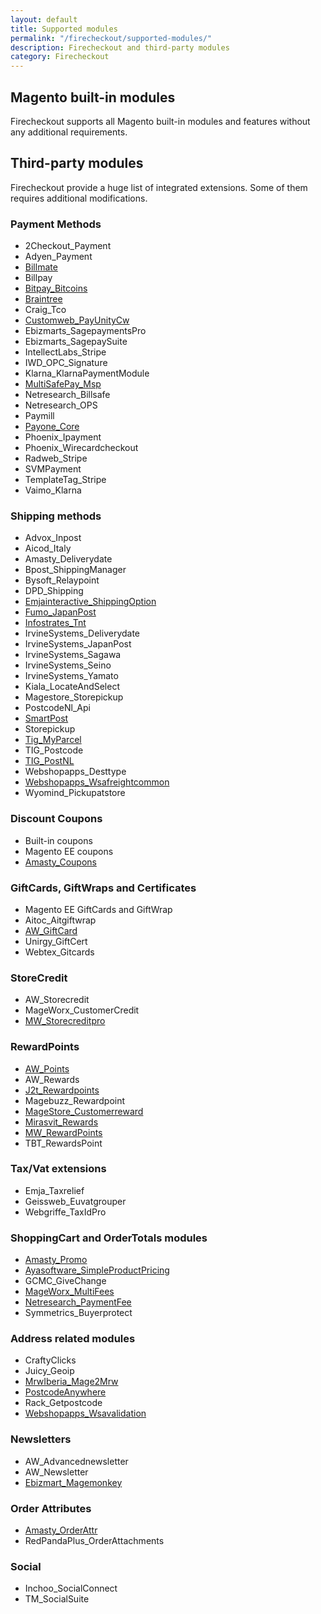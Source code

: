 ```yaml
---
layout: default
title: Supported modules
permalink: "/firecheckout/supported-modules/"
description: Firecheckout and third-party modules
category: Firecheckout
---
```


## Magento built-in modules

Firecheckout supports all Magento built-in modules and features without any
additional requirements.

## Third-party modules

Firecheckout provide a huge list of integrated extensions. Some of them requires
additional modifications.

### Payment Methods

- 2Checkout_Payment
- Adyen_Payment
- [Billmate](/firecheckout/supported-modules/billmate/)
- Billpay
- [Bitpay_Bitcoins](/firecheckout/supported-modules/bitpay-bitcoins/)
- [Braintree](/firecheckout/supported-modules/braintree/)
- Craig_Tco
- [Customweb_PayUnityCw](/firecheckout/supported-modules/customweb-payunitycw/)
- Ebizmarts_SagepaymentsPro
- Ebizmarts_SagepaySuite
- IntellectLabs_Stripe
- IWD_OPC_Signature
- Klarna_KlarnaPaymentModule
- [MultiSafePay_Msp](/firecheckout/supported-modules/multisafepay-msp/)
- Netresearch_Billsafe
- Netresearch_OPS
- Paymill
- [Payone_Core](/firecheckout/supported-modules/payone-core/)
- Phoenix_Ipayment
- Phoenix_Wirecardcheckout
- Radweb_Stripe
- SVMPayment
- TemplateTag_Stripe
- Vaimo_Klarna

### Shipping methods

- Advox_Inpost
- Aicod_Italy
- Amasty_Deliverydate
- Bpost_ShippingManager
- Bysoft_Relaypoint
- DPD_Shipping
- [Emjainteractive_ShippingOption](/firecheckout/supported-modules/emjainteractive-shippingoption/)
- [Fumo_JapanPost](/firecheckout/supported-modules/fumo-japanpost/)
- [Infostrates_Tnt](/firecheckout/supported-modules/infostrates-tnt/)
- IrvineSystems_Deliverydate
- IrvineSystems_JapanPost
- IrvineSystems_Sagawa
- IrvineSystems_Seino
- IrvineSystems_Yamato
- Kiala_LocateAndSelect
- Magestore_Storepickup
- PostcodeNl_Api
- [SmartPost](/firecheckout/supported-modules/smartpost/)
- Storepickup
- [Tig_MyParcel](/firecheckout/supported-modules/tig-myparcel/)
- TIG_Postcode
- [TIG_PostNL](/firecheckout/supported-modules/tig-postnl/)
- Webshopapps_Desttype
- [Webshopapps_Wsafreightcommon](/firecheckout/supported-modules/webshopapps-wsafreightcommon/)
- Wyomind_Pickupatstore

### Discount Coupons

- Built-in coupons
- Magento EE coupons
- [Amasty_Coupons](/firecheckout/supported-modules/amasty-coupons/)

### GiftCards, GiftWraps and Certificates

- Magento EE GiftCards and GiftWrap
- Aitoc_Aitgiftwrap
- [AW_GiftCard](/firecheckout/supported-modules/aw-giftcard/)
- Unirgy_GiftCert
- Webtex_Gitcards

### StoreCredit

- AW_Storecredit
- MageWorx_CustomerCredit
- [MW_Storecreditpro](/firecheckout/supported-modules/mw-storecreditpro/)

### RewardPoints

- [AW_Points](/firecheckout/supported-modules/aw-points/)
- AW_Rewards
- [J2t_Rewardpoints](/firecheckout/supported-modules/j2t-rewardpoints/)
- Magebuzz_Rewardpoint
- [MageStore_Customerreward](/firecheckout/supported-modules/magestore-customerreward/)
- [Mirasvit_Rewards](/firecheckout/supported-modules/mirasvit-rewards/)
- [MW_RewardPoints](/firecheckout/supported-modules/mw-rewardpoints/)
- TBT_RewardsPoint

### Tax/Vat extensions

- Emja_Taxrelief
- Geissweb_Euvatgrouper
- Webgriffe_TaxIdPro

### ShoppingCart and OrderTotals modules

- [Amasty_Promo](/firecheckout/supported-modules/amasty-promo/)
- [Ayasoftware_SimpleProductPricing](/firecheckout/supported-modules/ayasoftware-simpleproductpricing/)
- GCMC_GiveChange
- [MageWorx_MultiFees](/firecheckout/supported-modules/mageworx-multifees/)
- [Netresearch_PaymentFee](/firecheckout/supported-modules/netresearch-paymentfee/)
- Symmetrics_Buyerprotect

### Address related modules

- CraftyClicks
- Juicy_Geoip
- [MrwIberia_Mage2Mrw](/firecheckout/supported-modules/mrwiberia-mage2mrw/)
- [PostcodeAnywhere](/firecheckout/supported-modules/postcode-anywhere/)
- Rack_Getpostcode
- [Webshopapps_Wsavalidation](webshopapps-wsavalidation)

### Newsletters

- AW_Advancednewsletter
- AW_Newsletter
- [Ebizmart_Magemonkey](/firecheckout/supported-modules/ebizmarts-magemonkey/)

### Order Attributes

- [Amasty_OrderAttr](/firecheckout/supported-modules/amasty-orderattr/)
- RedPandaPlus_OrderAttachments

### Social

- Inchoo_SocialConnect
- TM_SocialSuite
